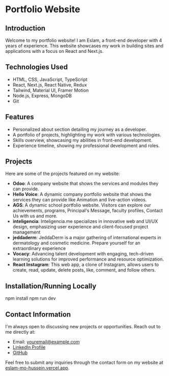 # Portfolio Website

## Introduction
Welcome to my portfolio website! I am Eslam, a front-end developer with 4 years of experience. This website showcases my work in building sites and applications with a focus on React and Next.js.

## Technologies Used
- HTML, CSS, JavaScript, TypeScript
- React, Next.js, React Native, Redux
- Tailwind, Material UI, Framer Motion
- Node.js, Express, MongoDB
- Git

## Features
- Personalized about section detailing my journey as a developer.
- A portfolio of projects, highlighting my work with various technologies.
- Skills overview, showcasing my abilities in front-end development.
- Experience timeline, showing my professional development and roles.

## Projects
Here are some of the projects featured on my website:
- **Odoo**: A company website that shows the services and modules they can provide.
- **Hello Voice**: A dynamic company portfolio website that shows the services they can provide like Animation and live-action videos.
- **AGS**: A dynamic school portfolio website. Visitors can explore our achievements, programs, Principal's Message, faculty profiles, Contact Us with us and more.
- **inteligencia**: Inteligencia.me specializes in innovative web and UI/UX design, emphasizing user experience and client-focused project management
- **jeddaderm**: JeddaDerm is a major gathering of international experts in dermatology and cosmetic medicine. Prepare yourself for an extraordinary experience
- **Vocacy**: Advancing talent development with engaging, tech-driven learning solutions for improved performance and resource optimization.
- **React Instagram**: This web app, a clone of Instagram, allows users to create, read, update, delete posts, like, comment, and follow others.

## Installation/Running Locally
npm install
npm run dev

## Contact Information
I'm always open to discussing new projects or opportunities. Reach out to me directly at:
- Email: [youremail@example.com](mailto:eslam.mo.hussein@gmail.com)
- [LinkedIn Profile](https://www.linkedin.com/in/eslam-mo-hussein/)
- [GitHub](http://www.github.com/EslamMohamed74)

Feel free to submit any inquiries through the contact form on my website at [eslam-mo-hussein.vercel.app](https://eslam-mo-hussein.vercel.app/).


